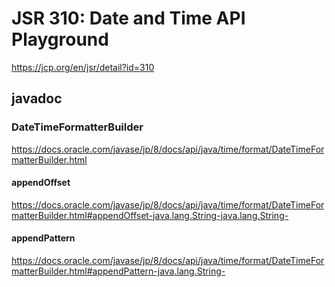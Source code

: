 # JSR 310: Date and Time API Playground

https://jcp.org/en/jsr/detail?id=310


## javadoc


### DateTimeFormatterBuilder

https://docs.oracle.com/javase/jp/8/docs/api/java/time/format/DateTimeFormatterBuilder.html


#### appendOffset

https://docs.oracle.com/javase/jp/8/docs/api/java/time/format/DateTimeFormatterBuilder.html#appendOffset-java.lang.String-java.lang.String-


#### appendPattern

https://docs.oracle.com/javase/jp/8/docs/api/java/time/format/DateTimeFormatterBuilder.html#appendPattern-java.lang.String-